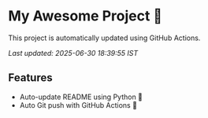 # My Awesome Project 🚀

This project is automatically updated using GitHub Actions.

_Last updated: 2025-06-30 18:39:55 IST_

## Features
- Auto-update README using Python 🐍
- Auto Git push with GitHub Actions 🤖
